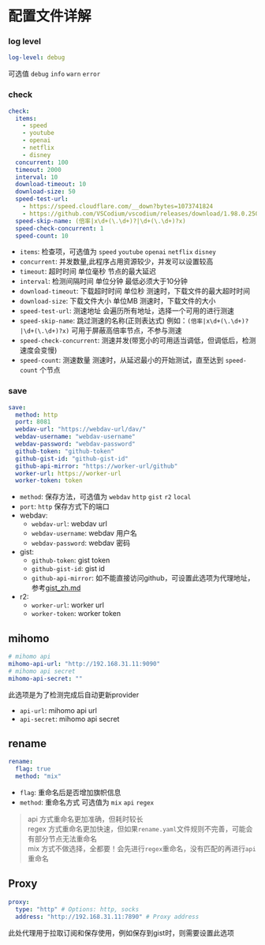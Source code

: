 # 配置文件详解

### log level

```yaml
log-level: debug
```

可选值 `debug` `info` `warn` `error` 

### check

```yaml
check:
  items:
    - speed
    - youtube
    - openai
    - netflix
    - disney
  concurrent: 100
  timeout: 2000
  interval: 10
  download-timeout: 10
  download-size: 50
  speed-test-url: 
    - https://speed.cloudflare.com/__down?bytes=1073741824
    - https://github.com/VSCodium/vscodium/releases/download/1.98.0.25067/codium-1.98.0.25067-el9.aarch64.rpm
  speed-skip-name: (倍率|x\d+(\.\d+)?|\d+(\.\d+)?x)
  speed-check-concurrent: 1
  speed-count: 10
```


- `items`: 检查项，可选值为 `speed` `youtube` `openai` `netflix` `disney`
- `concurrent`: 并发数量,此程序占用资源较少，并发可以设置较高
- `timeout`: 超时时间 单位毫秒 节点的最大延迟
- `interval`: 检测间隔时间 单位分钟 最低必须大于10分钟
- `download-timeout`: 下载超时时间 单位秒 测速时，下载文件的最大超时时间
- `download-size`: 下载文件大小 单位MB 测速时，下载文件的大小
- `speed-test-url`: 测速地址 会遍历所有地址，选择一个可用的进行测速
- `speed-skip-name`: 跳过测速的名称(正则表达式) 例如：`(倍率|x\d+(\.\d+)?|\d+(\.\d+)?x)` 可用于屏蔽高倍率节点，不参与测速
- `speed-check-concurrent`: 测速并发(带宽小的可用适当调低，但调低后，检测速度会变慢)
- `speed-count`: 测速数量 测速时，从延迟最小的开始测试，直至达到 `speed-count` 个节点
### save

```yaml
save:
  method: http
  port: 8081
  webdav-url: "https://webdav-url/dav/"
  webdav-username: "webdav-username"
  webdav-password: "webdav-password"
  github-token: "github-token"
  github-gist-id: "github-gist-id"
  github-api-mirror: "https://worker-url/github"
  worker-url: https://worker-url
  worker-token: token 
```

- `method`: 保存方法，可选值为 `webdav` `http` `gist` `r2` `local`
- `port`: `http` 保存方式下的端口
- webdav:
    - `webdav-url`: webdav url
    - `webdav-username`: webdav 用户名
    - `webdav-password`: webdav 密码
- gist:
  - `github-token`: gist token
  - `github-gist-id`: gist id
  - `github-api-mirror`: 如不能直接访问github，可设置此选项为代理地址，参考[gist_zh.md](./gist_zh.md)
- r2:
  - `worker-url`: worker url
  - `worker-token`: worker token
## mihomo

```yaml
# mihomo api
mihomo-api-url: "http://192.168.31.11:9090"
# mihomo api secret
mihomo-api-secret: ""
```
此选项是为了检测完成后自动更新provider

- `api-url`: mihomo api url
- `api-secret`: mihomo api secret

## rename

```yaml
rename:
  flag: true
  method: "mix"
```

- `flag`: 重命名后是否增加旗帜信息
- `method`: 重命名方式 可选值为 `mix` `api` `regex`

> api 方式重命名更加准确，但耗时较长  
> regex 方式重命名更加快速，但如果`rename.yaml`文件规则不完善，可能会有部分节点无法重命名  
> mix 方式不做选择，全都要！会先进行`regex`重命名，没有匹配的再进行`api`重命名

## Proxy

```yaml
proxy:
  type: "http" # Options: http, socks
  address: "http://192.168.31.11:7890" # Proxy address
```
此处代理用于拉取订阅和保存使用，例如保存到gist时，则需要设置此选项
